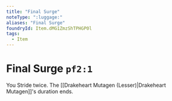 ```yaml
---
title: "Final Surge"
noteType: ":luggage:"
aliases: "Final Surge"
foundryId: Item.dMG1ZmzShTPHGP0l
tags:
  - Item
---
```


# Final Surge `pf2:1`

You Stride twice. The [[Drakeheart Mutagen (Lesser)|Drakeheart Mutagen]]'s duration ends.
